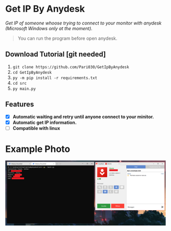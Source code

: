 # Get IP By Anydesk
*Get IP of someone whoose trying to connect to your monitor with anydesk (Microsoft Windows only at the moment).*
>You can run the program before open anydesk.

## Download Tutorial [git needed]
1. `git clone https://github.com/Pari030/GetIpByAnydesk`
0. `cd GetIpByAnydesk`
0. `py -m pip install -r requirements.txt`
0. `cd src`
0. `py main.py`

## Features
- [x] **Automatic waiting and retry until anyone connect to your minitor.**
- [x] **Automatic get IP information.**
- [ ] **Compatible with linux**

# Example Photo

![example photo](screen.png)
